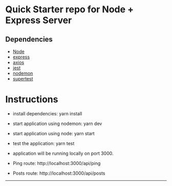 # Quick Starter repo for Node + Express Server

## Dependencies

- [Node](https://nodejs.org/) 
- [express](https://expressjs.com/) 
- [axios](https://www.npmjs.com/package/jsonwebtoken) 
- [jest](https://jestjs.io/) 
- [nodemon](nodemonnodemon.io)
- [supertest](https://www.npmjs.com/package/supertest)


# Instructions

- install dependencies: yarn install
- start application using nodemon: yarn dev
- start application using node: yarn start
- test the application: yarn test 

- application will be running locally on port 3000. 
- Ping route: http://localhost:3000/api/ping
- Posts route: http://localhost:3000/api/posts

---
